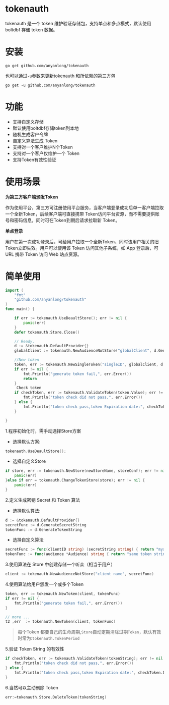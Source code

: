 # tokenauth
   tokenauth 是一个 token 维护验证存储包，支持单点和多点模式，默认使用 boltdbf 存储 token 数据。

# 安装

`go get github.com/anyanlong/tokenauth`

也可以通过`-u`参数来更新tokenauth 和所依赖的第三方包

`go get -u github.com/anyanlong/tokenauth`

# 功能

+ 支持自定义存储
+ 默认使用boltdbf存储token到本地
+ 随机生成客户令牌
+ 自定义算法生成 Token
+ 支持对一个客户维护N个Token
+ 支持对一个客户仅维护一个 Token
+ 支持Token有效性验证

# 使用场景

__为第三方客户端颁发Token__

作为使用平台，第三方可注册使用平台服务，当客户端登录成功后单一客户端拉取一个全新Token，后续客户端可直接携带 Token访问平台资源，而不需要提供账号和密码信息，同时可在Token到期后请求拉取新 Token。

__单点登录__

用户在第一次成功登录后，可给用户拉取一个全新Token，同时该用户相关的旧Token立即失效。用户可以使用该 Token 访问其他子系统，如 App 登录后，可 URL 携带 Token 访问 Web 站点资源。

# 简单使用

```Go
import (
	"fmt"
	"github.com/anyanlong/tokenauth"
)
func main() {

	if err := tokenauth.UseDeaultStore(); err != nil {
		panic(err)
	}
	defer tokenauth.Store.Close()

	// Ready.
	d := &tokenauth.DefaultProvider{}
	globalClient := tokenauth.NewAudienceNotStore("globalClient", d.GenerateSecretString)

	//New token
	token, err := tokenauth.NewSingleToken("singleID", globalClient, d.GenerateTokenString)
	if err != nil {
		fmt.Println("generate token fail,", err.Error())
		return
	}
	 Check token
	if checkToken, err := tokenauth.ValidateToken(token.Value); err != nil {
		fmt.Println("token check did not pass,", err.Error())
	} else {
		fmt.Println("token check pass,token Expiration date:", checkToken.DeadLine)
	}

}
```

1.程序初始化时，需手动选择Store方案

+ 选择默认方案:
```go
tokenauth.UseDeaultStore();
```
+ 选择自定义Store
```go
if store, err := tokenauth.NewStore(newStoreName, storeConf); err != nil {
	panic(err)
}else if err = tokenauth.ChangeTokenStore(store); err != nil {
	panic(err)
}
```

2.定义生成密钥 Secret 和 Token 算法

+ 选择默认算法:
```go
d := &tokenauth.DefaultProvider{}
secretFunc := d.GenerateSecretString
tokenFunc := d.GenerateTokenString
```

+ 选择自定义算法
```go
secretFunc := func(clientID string) (secretString string) { return "myself secret for all client" }
tokenFunc := func(audience *Audience) string { return "same token string" }
```

3.使用算法在 Store 中创建存储一个听众（相当于用户）
```go
client := tokenauth.NewAudienceNotStore("client name", secretFunc)
```

4.使用算法给用户颁发一个或多个Token
```go
token, err := tokenauth.NewToken(client, tokenFunc)
if err != nil {
	fmt.Println("generate token fail,", err.Error())
}

// more ...
t2 ,err  := tokenauth.NewToken(client, tokenFunc)
```
> 每个Token 都要自己的生命周期,`Store`自动定期清除过期`Token`，默认有效时常为:`tokenauth.TokenPeriod`

5.验证 Token String 的有效性
```go
if checkToken, err := tokenauth.ValidateToken(tokenString); err != nil {
	fmt.Println("token check did not pass,", err.Error())
} else {
	fmt.Println("token check pass,token Expiration date:", checkToken.DeadLine)
}
```
6.当然可以主动删除 Token
```go
err:=tokenauth.Store.DeleteToken(tokenString)
```
